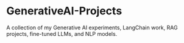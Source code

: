 # GenerativeAI-Projects
A collection of my Generative AI experiments, LangChain work, RAG projects, fine-tuned LLMs, and NLP models.
